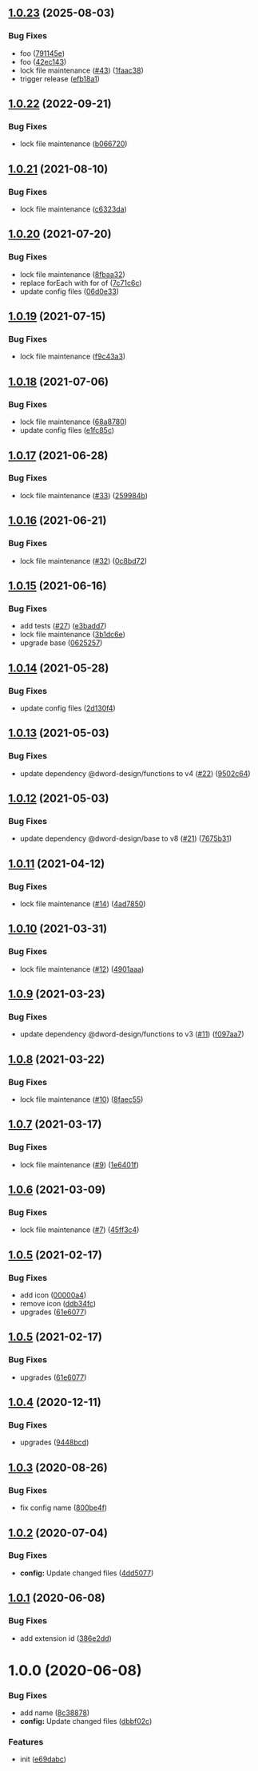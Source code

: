 ## [1.0.23](https://github.com/dword-design/werstreamtes-list-links/compare/v1.0.22...v1.0.23) (2025-08-03)


### Bug Fixes

* foo ([791145e](https://github.com/dword-design/werstreamtes-list-links/commit/791145ea7cc6170437d60c5f85476a0784caca09))
* foo ([42ec143](https://github.com/dword-design/werstreamtes-list-links/commit/42ec1432242d072ec48c7192bbd819033c26a9a7))
* lock file maintenance ([#43](https://github.com/dword-design/werstreamtes-list-links/issues/43)) ([1faac38](https://github.com/dword-design/werstreamtes-list-links/commit/1faac386c0e45c42af8e0853194695b8450a85cc))
* trigger release ([efb18a1](https://github.com/dword-design/werstreamtes-list-links/commit/efb18a17c9af99b833d1fc9876fb3b36d98bda86))

## [1.0.22](https://github.com/dword-design/werstreamtes-list-links/compare/v1.0.21...v1.0.22) (2022-09-21)


### Bug Fixes

* lock file maintenance ([b066720](https://github.com/dword-design/werstreamtes-list-links/commit/b066720500a43ba25de1e3b80dcc5a896a720cc8))

## [1.0.21](https://github.com/dword-design/werstreamtes-list-links/compare/v1.0.20...v1.0.21) (2021-08-10)


### Bug Fixes

* lock file maintenance ([c6323da](https://github.com/dword-design/werstreamtes-list-links/commit/c6323da8e504531d25d74c342b3065b041dd1680))

## [1.0.20](https://github.com/dword-design/werstreamtes-list-links/compare/v1.0.19...v1.0.20) (2021-07-20)


### Bug Fixes

* lock file maintenance ([8fbaa32](https://github.com/dword-design/werstreamtes-list-links/commit/8fbaa32aec696a16d3ea8a3115df41b29be7620a))
* replace forEach with for of ([7c71c6c](https://github.com/dword-design/werstreamtes-list-links/commit/7c71c6cdf5894376c2192620ccb023468e0f27f9))
* update config files ([06d0e33](https://github.com/dword-design/werstreamtes-list-links/commit/06d0e336202cb06a8f85333a061b67b024fdc7ca))

## [1.0.19](https://github.com/dword-design/werstreamtes-list-links/compare/v1.0.18...v1.0.19) (2021-07-15)


### Bug Fixes

* lock file maintenance ([f9c43a3](https://github.com/dword-design/werstreamtes-list-links/commit/f9c43a37b97a2367a88e5307594ce06c8d6bc17e))

## [1.0.18](https://github.com/dword-design/werstreamtes-list-links/compare/v1.0.17...v1.0.18) (2021-07-06)


### Bug Fixes

* lock file maintenance ([68a8780](https://github.com/dword-design/werstreamtes-list-links/commit/68a8780f14234edf76516e868beca4967d0fac96))
* update config files ([e1fc85c](https://github.com/dword-design/werstreamtes-list-links/commit/e1fc85cfa7ae153d36e85995ce175caacdefc8e3))

## [1.0.17](https://github.com/dword-design/werstreamtes-list-links/compare/v1.0.16...v1.0.17) (2021-06-28)


### Bug Fixes

* lock file maintenance ([#33](https://github.com/dword-design/werstreamtes-list-links/issues/33)) ([259984b](https://github.com/dword-design/werstreamtes-list-links/commit/259984b2b2e0ae1544e58426976852d4c1d1694a))

## [1.0.16](https://github.com/dword-design/werstreamtes-list-links/compare/v1.0.15...v1.0.16) (2021-06-21)


### Bug Fixes

* lock file maintenance ([#32](https://github.com/dword-design/werstreamtes-list-links/issues/32)) ([0c8bd72](https://github.com/dword-design/werstreamtes-list-links/commit/0c8bd72b8165c1b62663d734cb97ef4e29a274ec))

## [1.0.15](https://github.com/dword-design/werstreamtes-list-links/compare/v1.0.14...v1.0.15) (2021-06-16)


### Bug Fixes

* add tests ([#27](https://github.com/dword-design/werstreamtes-list-links/issues/27)) ([e3badd7](https://github.com/dword-design/werstreamtes-list-links/commit/e3badd739841ff0995b348e8995303e18cf666bb))
* lock file maintenance ([3b1dc6e](https://github.com/dword-design/werstreamtes-list-links/commit/3b1dc6eb476a4745c83b90c18c8be5b59ef4da09))
* upgrade base ([0625257](https://github.com/dword-design/werstreamtes-list-links/commit/06252575768625c0196a3e49d735b0bf24aa29d4))

## [1.0.14](https://github.com/dword-design/werstreamtes-list-links/compare/v1.0.13...v1.0.14) (2021-05-28)


### Bug Fixes

* update config files ([2d130f4](https://github.com/dword-design/werstreamtes-list-links/commit/2d130f4de9bea38a7e18dfb670f868372229949e))

## [1.0.13](https://github.com/dword-design/werstreamtes-list-links/compare/v1.0.12...v1.0.13) (2021-05-03)


### Bug Fixes

* update dependency @dword-design/functions to v4 ([#22](https://github.com/dword-design/werstreamtes-list-links/issues/22)) ([9502c64](https://github.com/dword-design/werstreamtes-list-links/commit/9502c6460a795635b8d8e5ae15fd7ab400f8e61e))

## [1.0.12](https://github.com/dword-design/werstreamtes-list-links/compare/v1.0.11...v1.0.12) (2021-05-03)


### Bug Fixes

* update dependency @dword-design/base to v8 ([#21](https://github.com/dword-design/werstreamtes-list-links/issues/21)) ([7675b31](https://github.com/dword-design/werstreamtes-list-links/commit/7675b31ce11e6698eb056dee69357c7d814c5c2a))

## [1.0.11](https://github.com/dword-design/werstreamtes-list-links/compare/v1.0.10...v1.0.11) (2021-04-12)


### Bug Fixes

* lock file maintenance ([#14](https://github.com/dword-design/werstreamtes-list-links/issues/14)) ([4ad7850](https://github.com/dword-design/werstreamtes-list-links/commit/4ad785066ee8a80836c6c453d713ffdda4eac186))

## [1.0.10](https://github.com/dword-design/werstreamtes-list-links/compare/v1.0.9...v1.0.10) (2021-03-31)


### Bug Fixes

* lock file maintenance ([#12](https://github.com/dword-design/werstreamtes-list-links/issues/12)) ([4901aaa](https://github.com/dword-design/werstreamtes-list-links/commit/4901aaa772801c4b737a08511c233e8d696c85ed))

## [1.0.9](https://github.com/dword-design/werstreamtes-list-links/compare/v1.0.8...v1.0.9) (2021-03-23)


### Bug Fixes

* update dependency @dword-design/functions to v3 ([#11](https://github.com/dword-design/werstreamtes-list-links/issues/11)) ([f097aa7](https://github.com/dword-design/werstreamtes-list-links/commit/f097aa7c5d0e9a5fd6f1cf08d78f0e4d33ce84c6))

## [1.0.8](https://github.com/dword-design/werstreamtes-list-links/compare/v1.0.7...v1.0.8) (2021-03-22)


### Bug Fixes

* lock file maintenance ([#10](https://github.com/dword-design/werstreamtes-list-links/issues/10)) ([8faec55](https://github.com/dword-design/werstreamtes-list-links/commit/8faec55f0a2e29bd8a1e227898bf102a1c07c55b))

## [1.0.7](https://github.com/dword-design/werstreamtes-list-links/compare/v1.0.6...v1.0.7) (2021-03-17)


### Bug Fixes

* lock file maintenance ([#9](https://github.com/dword-design/werstreamtes-list-links/issues/9)) ([1e6401f](https://github.com/dword-design/werstreamtes-list-links/commit/1e6401f34c43b7071f603b3530cc8c3fb6f7d29f))

## [1.0.6](https://github.com/dword-design/werstreamtes-list-links/compare/v1.0.5...v1.0.6) (2021-03-09)


### Bug Fixes

* lock file maintenance ([#7](https://github.com/dword-design/werstreamtes-list-links/issues/7)) ([45ff3c4](https://github.com/dword-design/werstreamtes-list-links/commit/45ff3c4464aacfe4295bc42bfe9eb39cbcf04cff))

## [1.0.5](https://github.com/dword-design/werstreamtes-list-links/compare/v1.0.4...v1.0.5) (2021-02-17)


### Bug Fixes

* add icon ([00000a4](https://github.com/dword-design/werstreamtes-list-links/commit/00000a4ad40bd64954b06386296ebfee1872892b))
* remove icon ([ddb34fc](https://github.com/dword-design/werstreamtes-list-links/commit/ddb34fc3e9e4333a29cd06e316c8ea8bc35d551d))
* upgrades ([61e6077](https://github.com/dword-design/werstreamtes-list-links/commit/61e607732ee5bfc0c4aedece5160eb568dd773c0))

## [1.0.5](https://github.com/dword-design/werstreamtes-list-links/compare/v1.0.4...v1.0.5) (2021-02-17)


### Bug Fixes

* upgrades ([61e6077](https://github.com/dword-design/werstreamtes-list-links/commit/61e607732ee5bfc0c4aedece5160eb568dd773c0))

## [1.0.4](https://github.com/dword-design/werstreamtes-list-links/compare/v1.0.3...v1.0.4) (2020-12-11)


### Bug Fixes

* upgrades ([9448bcd](https://github.com/dword-design/werstreamtes-list-links/commit/9448bcd54c159d3370822ef226ceae93114bb52a))

## [1.0.3](https://github.com/dword-design/werstreamtes-list-links/compare/v1.0.2...v1.0.3) (2020-08-26)


### Bug Fixes

* fix config name ([800be4f](https://github.com/dword-design/werstreamtes-list-links/commit/800be4f969c316bad6402dc8edb5cd506db4c686))

## [1.0.2](https://github.com/dword-design/werstreamtes-list-links/compare/v1.0.1...v1.0.2) (2020-07-04)


### Bug Fixes

* **config:** Update changed files ([4dd5077](https://github.com/dword-design/werstreamtes-list-links/commit/4dd507703f417ebee0f1722f783ab807e5d69a0e))

## [1.0.1](https://github.com/dword-design/werstreamtes-list-links/compare/v1.0.0...v1.0.1) (2020-06-08)


### Bug Fixes

* add extension id ([386e2dd](https://github.com/dword-design/werstreamtes-list-links/commit/386e2dd22ffc004152efd5b3582e09f21c32f6d7))

# 1.0.0 (2020-06-08)


### Bug Fixes

* add name ([8c38878](https://github.com/dword-design/werstreamtes-list-links/commit/8c3887809b3790cce41f1ca7fc8917313b62b4eb))
* **config:** Update changed files ([dbbf02c](https://github.com/dword-design/werstreamtes-list-links/commit/dbbf02c5b0c376a66dff94e14a546611fab0b669))


### Features

* init ([e69dabc](https://github.com/dword-design/werstreamtes-list-links/commit/e69dabcecdf4e486027cda7089e3e574ac11da40))
